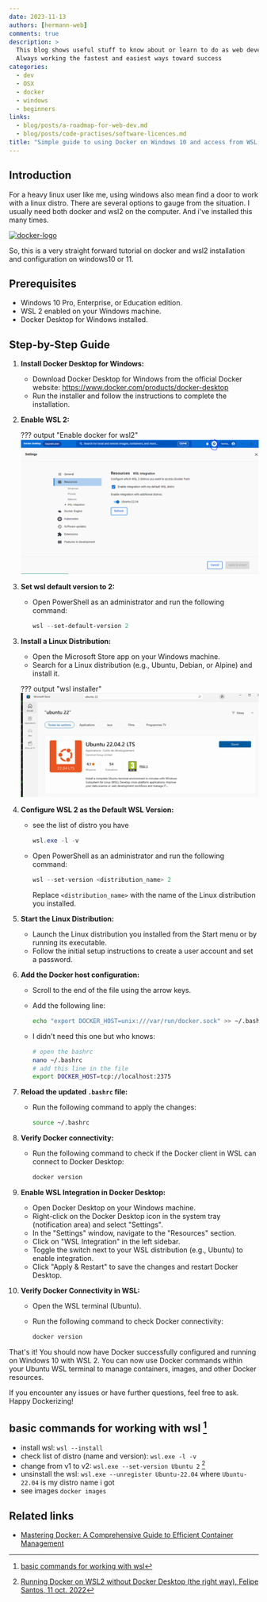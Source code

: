 ```yaml
---
date: 2023-11-13
authors: [hermann-web]
comments: true
description: >
  This blog shows useful stuff to know about or learn to do as web developer or data scientist/engineer
  Always working the fastest and easiest ways toward success
categories:
  - dev
  - OSX
  - docker
  - windows
  - beginners
links:
  - blog/posts/a-roadmap-for-web-dev.md
  - blog/posts/code-practises/software-licences.md
title: "Simple guide to using Docker on Windows 10 and access from WSL 2"
---
```


## Introduction

For a heavy linux user like me, using windows also mean find a door to work with a linux distro. There are several options to gauge from the situation. I usually need both docker and wsl2 on the computer. And i've installed this many times.

<div class="float-img-container float-img-right">
  <a title="Credit: docker.com" href="https://www.docker.com/company/newsroom/media-resources/"><img alt="docker-logo" src="https://driftt.imgix.net/https%3A%2F%2Fdriftt.imgix.net%2Fhttps%253A%252F%252Fs3.us-east-1.amazonaws.com%252Fcustomer-api-avatars-prod%252F5244849%252F2992b5064fb40c8454b29d7dde843e02wxmbzt425w27%3Ffit%3Dmax%26fm%3Dpng%26h%3D200%26w%3D200%26s%3Dafd7b37a323ef1171abe7d37c7b901e5?fit=max&fm=png&h=200&w=200&s=f2525fe124159f60cc588983058867b1g"></a>
</div>

So, this is a very straight forward tutorial on docker and wsl2 installation and configuration on windows10 or 11.

## Prerequisites

- Windows 10 Pro, Enterprise, or Education edition.
- WSL 2 enabled on your Windows machine.
- Docker Desktop for Windows installed.

## Step-by-Step Guide
<!-- - install docker [^3]: He recommend to install [docker desktop](https://docs.docker.com/desktop/install/windows-install/) -->

1. **Install Docker Desktop for Windows:**
    - Download Docker Desktop for Windows from the official Docker website: <https://www.docker.com/products/docker-desktop>
    - Run the installer and follow the instructions to complete the installation.

2. **Enable WSL 2:**

    ??? output "Enable docker for wsl2"
        ![](./img/wsl2-enable-docker.png)

2. **Set wsl default version to 2:**

    - Open PowerShell as an administrator and run the following command:

      ```powershell
      wsl --set-default-version 2
      ```

<!-- more -->

3. **Install a Linux Distribution:**
    - Open the Microsoft Store app on your Windows machine.
    - Search for a Linux distribution (e.g., Ubuntu, Debian, or Alpine) and install it.

    ??? output "wsl installer"
        ![](./img/install-wsl-windows10.png)

6. **Configure WSL 2 as the Default WSL Version:**
    - see the list of distro you have

      ```powershell
      wsl.exe -l -v
      ```

    - Open PowerShell as an administrator and run the following command:

      ```powershell
      wsl --set-version <distribution_name> 2
      ```

      Replace `<distribution_name>` with the name of the Linux distribution you installed.

7. **Start the Linux Distribution:**
    - Launch the Linux distribution you installed from the Start menu or by running its executable.
    - Follow the initial setup instructions to create a user account and set a password.

8. **Add the Docker host configuration:**
    - Scroll to the end of the file using the arrow keys.
    - Add the following line:

      ```bash
      echo "export DOCKER_HOST=unix:///var/run/docker.sock" >> ~/.bashrc
      ```

    - I didn't need this one but who knows:

      ```bash
      # open the bashrc
      nano ~/.bashrc
      # add this line in the file
      export DOCKER_HOST=tcp://localhost:2375
      ```

9. **Reload the updated `.bashrc` file:**
    - Run the following command to apply the changes:

      ```bash
      source ~/.bashrc
      ```

10. **Verify Docker connectivity:**
    - Run the following command to check if the Docker client in WSL can connect to Docker Desktop:

      ```bash
      docker version
      ```

11. **Enable WSL Integration in Docker Desktop:**
    - Open Docker Desktop on your Windows machine.
    - Right-click on the Docker Desktop icon in the system tray (notification area) and select "Settings".
    - In the "Settings" window, navigate to the "Resources" section.
    - Click on "WSL Integration" in the left sidebar.
    - Toggle the switch next to your WSL distribution (e.g., Ubuntu) to enable integration.
    - Click "Apply & Restart" to save the changes and restart Docker Desktop.

12. **Verify Docker Connectivity in WSL:**
    - Open the WSL terminal (Ubuntu).
    - Run the following command to check Docker connectivity:

      ```bash
      docker version
      ```

That's it! You should now have Docker successfully configured and running on Windows 10 with WSL 2. You can now use Docker commands within your Ubuntu WSL terminal to manage containers, images, and other Docker resources.

If you encounter any issues or have further questions, feel free to ask. Happy Dockerizing!

## basic commands for working with wsl [^2]

- install wsl: ```wsl --install```
- check list of distro (name and version): ```wsl.exe -l -v```
- change from v1 to v2: ```wsl.exe --set-version Ubuntu 2``` [^1]
- unsinstall the wsl: ```wsl.exe --unregister Ubuntu-22.04``` where `Ubuntu-22.04` is my distro name i got
- see images
```docker images```

[^1]: [Running Docker on WSL2 without Docker Desktop (the right way), Felipe Santos, 11 oct. 2022](https://dev.to/felipecrs/simply-run-docker-on-wsl2-3o8)
[^2]: [basic commands for working with wsl](https://learn.microsoft.com/en-us/windows/wsl/install#install-wsl-command)

## Related links

- [Mastering Docker: A Comprehensive Guide to Efficient Container Management](./mastering-docker-comprehensive-guide-efficient-container-management.md)
